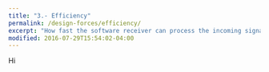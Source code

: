```yaml
---
title: "3.- Efficiency"
permalink: /design-forces/efficiency/
excerpt: "How fast the software receiver can process the incoming signal, and in particular how many channels it can sustain in parallel."
modified: 2016-07-29T15:54:02-04:00
---
```


Hi
